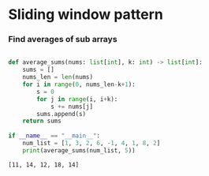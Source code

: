 # Sliding window pattern


### Find averages of sub arrays

```py

def average_sums(nums: list[int], k: int) -> list[int]:
    sums = []
    nums_len = len(nums)
    for i in range(0, nums_len-k+1):
        s = 0
        for j in range(i, i+k):
            s += nums[j]
        sums.append(s)
    return sums
        
if __name__ == "__main__":
    num_list = [1, 3, 2, 6, -1, 4, 1, 8, 2]
    print(average_sums(num_list, 5))

```

```bash
[11, 14, 12, 18, 14]
```
